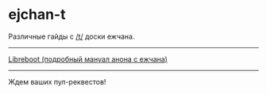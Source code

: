 # ejchan-t

Различные гайды с [/t/](https://ejchan.cc/t) доски ежчана.

---

[Libreboot (подробный мануал анона с ежчана)](./articles/5ed2-libreboot-podrobnyi-manual-anona-s-ezhchana.md)

___
Ждем ваших пул-реквестов!
